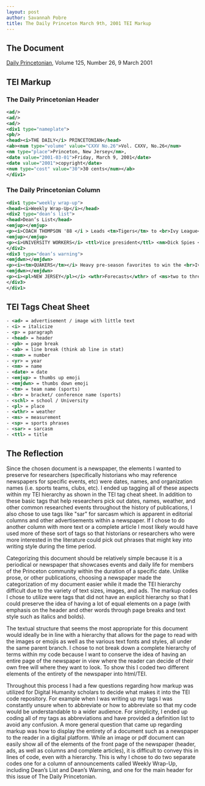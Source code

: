 ```yaml
---
layout: post
author: Savannah Pobre 
title: The Daily Princeton March 9th, 2001 TEI Markup  
---
```


## The Document
[Daily Princetonian][1], Volume 125, Number 26, 9 March 2001



## TEI Markup 
### The Daily Princetonian Header 
```xml
<ad/>
<ad/>
<ad/>
<div1 type="nameplate">
<pb/>
<head><i>THE DAILY</i> PRINCETONIAN</head>
<ab><num type="volume" value="CXXV No.26">Vol. CXXV, No.26</num> 
<nm type="place">Princeton, New Jersey</nm>, 
<date value="2001-03-01">Friday, March 9, 2001</date> 
<date value="2001">copyright</date> 
<num type="cost" value="30">30 cents</num></ab>
</div1>
```

### The Daily Princetonian Column 
```xml
<div1 type="weekly wrap-up">
<head><i>Weekly Wrap-Up</i></head>
<div2 type="dean’s list">
<head>Dean’s List</head>
<emjup></emjup>
<p><i>COACH THOMPSON '88 </i > Leads <tm>Tigers</tm> to <br>Ivy League</br> <sp>championship</sp> and gets it right when noting, “I think that cupboard wasn’t as bare as you thought it was.” </p>
<emjup></emjup>
<p><i>UNIVERSITY WORKERS</i> <ttl>Vice president</ttl> <nm>Dick Spies </nm><yr>GS ‘72</yr> responds to concerns, promising to look into employment and compensation policies. </p>
</div2>
<div3 type="dean’s warning">
<emjdwn></emjdwn>
<p><i><tm>QUAKERS</tm></i> Heavy pre-season favorites to win the <br>Ivy League</br>, <schl>Penn</schl>was mauled by <schl>Princeton</schl> twice en route to a disappointing record. </p>
<emjdwn></emjdwn>
<p><i><pl>NEW JERSEY</pl></i> <wthr>Forecasts</wthr> of <ms>two to three feet</ms> of snow for the <pl>Garden State</pl> fail to materialize. <sar>Seems even <wthr>blizzards</wthr> like to avoid the armpitof <pl>America</pl>.</sar> </p>
</div3>
</div1>
```

## TEI Tags Cheat Sheet
```xml
- <ad> = advertisement / image with little text 
- <i> = italicize 
- <p> = paragraph 
- <head> = header 
- <pb> = page break 
- <ab> = line break (think ab line in stat) 
- <num> = number 
- <yr> = year 
- <nm> = name 
- <date> = date
- <emjup> = thumbs up emoji 
- <emjdwn> = thumbs down emoji 
- <tm> = team name (sports) 
- <br> = bracket/ conference name (sports) 
- <schl> = school / University 
- <pl> = place 
- <wthr> = weather 
- <ms> = measurement 
- <sp> = sports phrases 
- <sar> = sarcasm 
- <ttl> = title 
```

## The Reflection 
<p>Since the chosen document is a newspaper, the elements I wanted to preserve for researchers (specifically historians who may reference newspapers for specific events, etc) were dates, names, and organization names (i.e. sports teams, clubs, etc). I ended up tagging all of these aspects within my TEI hierarchy as shown in the TEI tag cheat sheet. In addition to these basic tags that help researchers pick out dates, names, weather, and other common researched events throughout the history of publications, I also chose to use tags like "sar" for sarcasm which is apparent in editorial columns and other advertisements within a newspaper. If I chose to do another column with more text or a complete article I most likely would have used more of these sort of tags so that historians or researchers who were more interested in the literature could pick out phrases that might key into writing style during the time period.</p>
<p>Categorizing this document should be relatively simple because it is a periodical or newspaper that showcases events and daily life for members of the Princeton community within the duration of a specific date. Unlike prose, or other publications, choosing a newspaper made the categorization of my document easier while it made the TEI hierarchy difficult due to the variety of text sizes, images, and ads. The markup codes I chose to utilize were tags that did not have an explicit hierarchy so that I could preserve the idea of having a lot of equal elements on a page (with emphasis on the header and other words through page breaks and text style such as italics and bolds). </p>
<p>The textual structure that seems the most appropriate for this document would ideally be in line with a hierarchy that allows for the page to read with the images or emojis as well as the various text fonts and styles, all under the same parent branch. I chose to not break down a complete hierarchy of terms within my code because I want to conserve the idea of having an entire page of the newspaper in view where the reader can decide of their own free will where they want to look. To show this I coded two different elements of the entirety of the newspaper into html/TEI. </p>
<p>Throughout this process I had a few questions regarding how markup was utilized for Digital Humanity scholars to decide what makes it into the TEI code repository. For example when I was writing up my tags I was constantly unsure when to abbreviate or how to abbreviate so that my code would be understandable to a wider audience. For simplicity, I ended up coding all of my tags as abbreviations and have provided a definition list to avoid any confusion. A more general question that came up regarding markup was how to display the entirety of a document such as a newspaper to the reader in a digital platform. While an image or pdf document can easily show all of the elements of the front page of the newspaper (header, ads, as well as columns and complete articles), it is difficult to convey this in lines of code, even with a hierarchy. This is why I chose to do two separate codes one for a column of announcements called Weekly Wrap-Up, including Dean’s List and Dean’s Warning, and one for the main header for this issue of The Daily Princetonian. </p>

[1]: https://theprince.princeton.edu/princetonperiodicals/?a=d&d=Princetonian20010309-01.1.1&e=-------en-20--21--txt-txIN-advertisement-ILLUSTRATION-----


